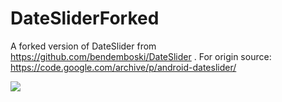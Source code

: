 # DateSliderForked
A forked version of DateSlider from https://github.com/bendemboski/DateSlider . For origin source: https://code.google.com/archive/p/android-dateslider/

[![](https://jitpack.io/v/TranTienTung/DateSliderForked.svg)](https://jitpack.io/#TranTienTung/DateSliderForked)
